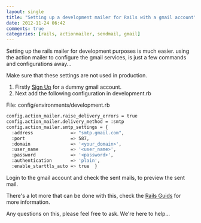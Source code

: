 ```yaml
---
layout: single
title: "Setting up a development mailer for Rails with a gmail account"
date: 2012-11-24 06:42
comments: true
categories: [rails, actionmailer, sendmail, gmail]
---
```


Setting up the rails mailer for development purposes is much easier. using the
action mailer to configure the gmail services, is just a few commands and
configurations away...

Make sure that these settings are not used in production. 

1. Firstly [Sign Up](https://accounts.google.com/SignUp) for a dummy gmail account. 
2. Next add the following configuration in development.rb

File: config/environments/development.rb

```sh
config.action_mailer.raise_delivery_errors = true
config.action_mailer.delivery_method = :smtp
config.action_mailer.smtp_settings = {
  :address              => "smtp.gmail.com",
  :port                 => 587,
  :domain               => '<your_domain>',
  :user_name            => '<user_name>',
  :password             => '<password>',
  :authentication       => 'plain',
  :enable_starttls_auto => true  }
```

Login to the gmail account and check the sent mails, to preview the sent mail.

There's a lot more that can be done with this, check the [Rails Guids](http://guides.rubyonrails.org/action_mailer_basics.html#action-mailer-configuration-for-gmail) for more information.


Any questions on this, please feel free to ask. We're here to help...
